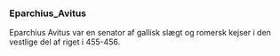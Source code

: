 ### Eparchius_Avitus


Eparchius Avitus var en senator af gallisk slægt og romersk kejser i den vestlige del af riget i 455-456.